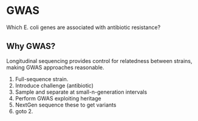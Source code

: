 # GWAS

Which E. coli genes are associated with antibiotic resistance?

## Why GWAS?
Longitudinal sequencing provides control for relatedness between strains, making GWAS approaches reasonable.

1. Full-sequence strain.
2. Introduce challenge (antibiotic)
3. Sample and separate at small-n-generation intervals
4. Perform GWAS exploiting heritage 
5. NextGen sequence these to get variants
6. goto 2.
